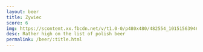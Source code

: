 ```yaml
---
layout: beer
title: Zywiec
score: 6
img: https://scontent.xx.fbcdn.net/v/t1.0-0/p480x480/482554_10151563946353745_976172500_n.jpg?oh=51142df8d92f56c25150d36c6cd1854e&oe=5881B604
desc: Rather high on the list of polish beer
permalink: /beer/:title.html
---
```

